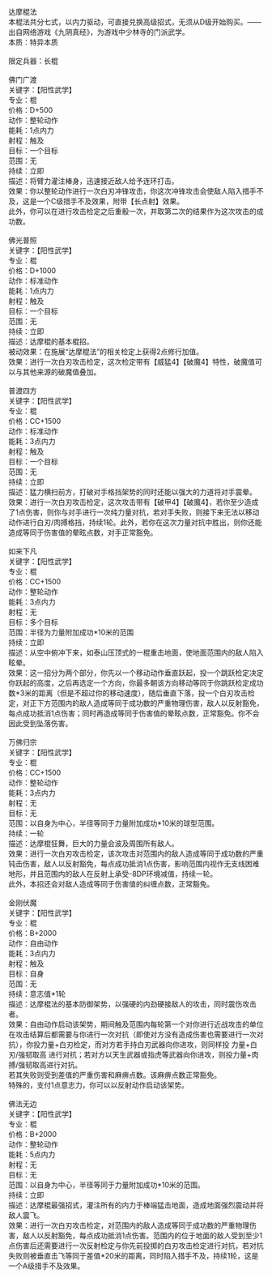 <title>达摩棍法</title>
<meta name="GENERATOR" content="WinCHM">
<meta http-equiv="Content-Type" content="text/html; charset=gb2312">
<br>达摩棍法
<br>本棍法共分七式，以内力驱动，可直接兑换高级招式，无须从D级开始购买。——出自网络游戏《九阴真经》，为游戏中少林寺的门派武学。
<br>本质：特异本质
<br>
<br>限定兵器：长棍
<br>
<br>佛门广渡
<br>关键字：【阳性武学】
<br>专业：棍
<br>价格：D+500
<br>动作：整轮动作
<br>能耗：1点内力
<br>射程：触及
<br>目标：一个目标
<br>范围：无
<br>持续：立即
<br>描述：将臂力灌注棒身，迅速接近敌人给予连环打击。
<br>效果：你以整轮动作进行一次白刃冲锋攻击，你这次冲锋攻击会使敌人陷入措手不及，这是一个C级措手不及效果，附带【长点射】效果。
<br>此外，你可以在进行攻击检定之后重骰一次，并取第二次的结果作为这次攻击的成功数。
<br>
<br>佛光普照
<br>关键字：【阳性武学】
<br>专业：棍
<br>价格：D+1000
<br>动作：标准动作
<br>能耗：1点内力
<br>射程：触及
<br>目标：一个目标
<br>范围：无
<br>持续：立即
<br>描述：达摩棍的基本棍招。
<br>被动效果：在施展“达摩棍法”的相关检定上获得2点修行加值。
<br>效果：进行一次白刃攻击检定，这次检定带有【威猛4】【破魔4】特性，破魔值可以与其他来源的破魔值叠加。
<br>
<br>普渡四方
<br>关键字：【阳性武学】
<br>专业：棍
<br>价格：CC+1500
<br>动作：标准动作
<br>能耗：3点内力
<br>射程：触及
<br>目标：一个目标
<br>范围：无
<br>持续：立即
<br>描述：猛力横扫前方，打破对手格挡架势的同时还能以强大的力道将对手震晕。
<br>效果：进行一次白刃攻击检定，这次攻击带有【破甲4】【破魔4】，若你至少造成了1点伤害，则你与对手进行一次纯力量对抗，若对手失败，则接下来无法以移动动作进行白刃/肉搏格挡，持续1轮。此外，若你在这次力量对抗中胜出，则你还能造成等同于伤害值的晕眩点数，对手正常豁免。
<br>
<br>如来下凡
<br>关键字：【阳性武学】
<br>专业：棍
<br>价格：CC+1500
<br>动作：整轮动作
<br>能耗：3点内力
<br>射程：无
<br>目标：多个目标
<br>范围：半径为力量附加成功*10米的范围
<br>持续：立即
<br>描述：从空中俯冲下来，如泰山压顶式的一棍重击地面，使地面范围内的敌人陷入眩晕。
<br>效果：这一招分为两个部分，你先以一个移动动作垂直跃起，投一个跳跃检定决定你跃起的高度，之后再选定一个方向，你最多朝该方向移动等同于你跳跃检定成功数*3米的距离（但是不超过你的移动速度），随后垂直下落，投一个白刃攻击检定，对正下方范围内的敌人造成等同于成功数的严重物理伤害，敌人以反射豁免，每点成功抵消1点伤害；同时再造成等同于伤害值的晕眩点数，正常豁免。你不会因此受到坠落伤害。
<br>
<br>万佛归宗
<br>关键字：【阳性武学】
<br>专业：棍
<br>价格：CC+1500
<br>动作：整轮动作
<br>能耗：3点内力
<br>射程：无
<br>目标：无
<br>范围：以自身为中心，半径等同于力量附加成功*10米的球型范围。
<br>持续：一轮
<br>描述：达摩棍狂舞，巨大的力量会波及周围所有敌人。
<br>效果：进行一次白刃攻击检定，该次攻击对范围内的敌人造成等同于成功数的严重钝击伤害，敌人以反射豁免，每点成功抵消1点伤害，影响范围内视作无支线困难地形，并且范围内的敌人在反射上承受-8DP环境减值，持续一轮。
<br>此外，本招还会对敌人造成等同于伤害值的纠缠点数，正常豁免。
<br>
<br>金刚伏魔
<br>关键字：【阳性武学】
<br>专业：棍
<br>价格：B+2000
<br>动作：自由动作
<br>能耗：3点内力
<br>射程：触及
<br>目标：自身
<br>范围：无
<br>持续：意志值*1轮
<br>描述：达摩棍法的基本防御架势，以强硬的内劲硬接敌人的攻击，同时震伤攻击者。
<br>效果：自由动作启动该架势，期间触及范围内每轮第一个对你进行近战攻击的单位在攻击结算后都需要与你进行一次对抗（即使对方没有造成伤害也需要进行一次对抗），你投力量+白刃检定，而对方若手持白刃武器向你进攻，则同样投 力量+白刃/强韧取高 进行对抗；若对方以天生武器或指虎等武器向你进攻，则投力量+肉搏/强韧取高进行对抗。
<br>若其失败则受到差值的严重伤害和麻痹点数。该麻痹点数正常豁免。
<br>特殊的，支付1点意志力，你可以以反射动作启动该架势。
<br>
<br>佛法无边
<br>关键字：【阳性武学】
<br>专业：棍
<br>价格：B+2000
<br>动作：整轮动作
<br>能耗：5点内力
<br>射程：无
<br>目标：无
<br>范围：以自身为中心，半径等同于力量附加成功*10米的范围。
<br>持续：立即
<br>描述：达摩棍最强招式，灌注所有的内力于棒端猛击地面，造成地面强烈震动并将敌人震飞。
<br>效果：进行一次白刃攻击检定，对范围内的敌人造成等同于成功数的严重物理伤害，敌人以反射豁免，每点成功抵消1点伤害。范围内的位于地面的敌人受到至少1点伤害后还需要进行一次反射检定与你先前投掷的白刃攻击检定进行对抗，若对抗失败则被垂直击飞等同于差值*20米的距离，同时陷入措手不及，持续1轮，这是一个A级措手不及效果。
<br>